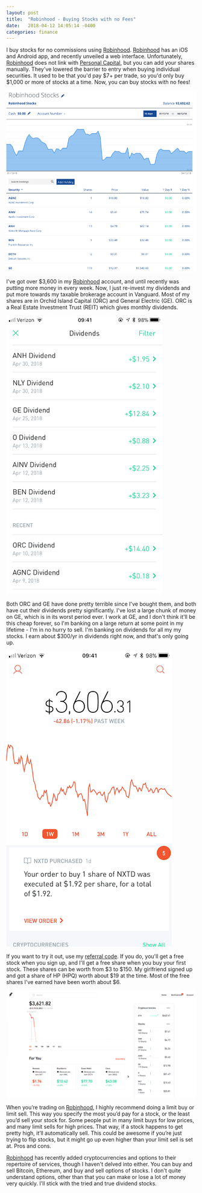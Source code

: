 ```yaml
---
layout: post
title:  "Robinhood - Buying Stocks with no Fees"
date:   2018-04-12 14:05:14 -0400
categories: finance
---
```


I buy stocks for no commissions using [Robinhood](http://share.robinhood.com/roberts459). [Robinhood](http://sshare.robinhood.com/roberts459) has an iOS and Android app, and recently unveiled a web interface. Unfortunately, [Robinhood](http://share.robinhood.com/roberts459) does not link with [Personal Capital](https://rskelton.com/personal-capital-review), but you can add your shares manually. They've lowered the barrier to entry when buying individual securities. It used to be that you'd pay $7+ per trade, so you'd only buy $1,000 or more of stocks at a time. Now, you can buy stocks with no fees!

![Robinhood on Personal Capital](/images/robinhood/pc.png)

I've got over $3,600 in my [Robinhood](http://share.robinhood.com/roberts459) account, and until recently was putting more money in every week. Now, I just re-invest my dividends and put more towards my taxable brokerage account in Vanguard. Most of my shares are in Orchid Island Capital (ORC) and General Electric (GE). ORC is a Real Estate Investment Trust (REIT) which gives monthly dividends.

![My Recent Dividends](/images/robinhood/dividends.png)

Both ORC and GE have done pretty terrible since I've bought them, and both have cut their dividends pretty significantly. I've lost a large chunk of money on GE, which is in its worst period ever. I work at GE, and I don't think it'll be this cheap forever, so I'm banking on a large return at some point in my lifetime - I'm in no hurry to sell. I'm banking on dividends for all my my stocks. I earn about $300/yr in dividends right now, and that's only going up.

![Robinhood iOS Application](/images/robinhood/ios.png)

If you want to try it out, use my [referral code](http://share.robinhood.com/roberts459). If you do, you'll get a free stock when you sign up, and I'll get a free share when you buy your first stock. These shares can be worth from $3 to $150. My girlfriend signed up and got a share of HP (HPQ) worth about $19 at the time. Most of the free shares I've earned have been worth about $6.

![Robinhood Web Interface](/images/robinhood/web.png)

When you’re trading on [Robinhood](http://share.robinhood.com/roberts459), I highly recommend doing a limit buy or limit sell. This way you specify the most you’d pay for a stock, or the least you’d sell your stock for. Some people put in many limit buys for low prices, and many limit sells for high prices. That way, if a stock happens to get pretty high, it’ll automatically sell. This could be awesome if you’re just trying to flip stocks, but it might go up even higher than your limit sell is set at. Pros and cons.

[Robinhood](http://share.robinhood.com/roberts459) has recently added cryptocurrencies and options to their repertoire of services, though I haven't delved into either. You can buy and sell Bitcoin, Ethereum, and buy and sell options of stocks. I don't quite understand options, other than that you can make or lose a lot of money very quickly. I'll stick with the tried and true dividend stocks. 
